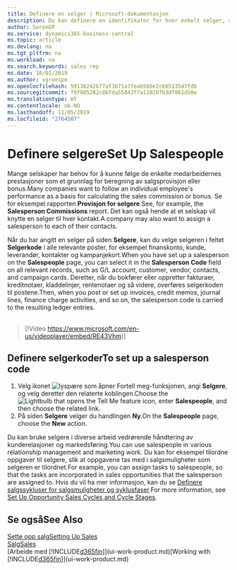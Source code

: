 ```yaml
---
title: Definere en selger | Microsoft-dokumentasjon
description: Du kan definere en identifikator for hver enkelt selger, slik at du kan spore prestasjonen til en person eller tilordne en selger til en kontakt.
author: SorenGP
ms.service: dynamics365-business-central
ms.topic: article
ms.devlang: na
ms.tgt_pltfrm: na
ms.workload: na
ms.search.keywords: sales rep
ms.date: 10/01/2019
ms.author: sgroespe
ms.openlocfilehash: 59138242b77af3b71a7feab566e2c66513547fdb
ms.sourcegitcommit: f9f805282c86fda55843f7a11020fb3df861d50e
ms.translationtype: HT
ms.contentlocale: nb-NO
ms.lasthandoff: 11/05/2019
ms.locfileid: "2764507"
---
```

# <a name="set-up-salespeople"></a><span data-ttu-id="9879e-103">Definere selgere</span><span class="sxs-lookup"><span data-stu-id="9879e-103">Set Up Salespeople</span></span>
<span data-ttu-id="9879e-104">Mange selskaper har behov for å kunne følge de enkelte medarbeidernes prestasjoner som et grunnlag for beregning av salgsprovisjon eller bonus.</span><span class="sxs-lookup"><span data-stu-id="9879e-104">Many companies want to follow an individual employee's performance as a basis for calculating the sales commission or bonus.</span></span> <span data-ttu-id="9879e-105">Se for eksempel rapporten **Provisjon for selgere**.</span><span class="sxs-lookup"><span data-stu-id="9879e-105">See, for example, the **Salesperson Commissions** report.</span></span> <span data-ttu-id="9879e-106">Det kan også hende at et selskap vil knytte en selger til hver kontakt.</span><span class="sxs-lookup"><span data-stu-id="9879e-106">A company may also want to assign a salesperson to each of their contacts.</span></span>

<span data-ttu-id="9879e-107">Når du har angitt en selger på siden **Selgere**, kan du velge selgeren i feltet **Selgerkode** i alle relevante poster, for eksempel finanskonto, kunde, leverandør, kontakter og kampanjekort.</span><span class="sxs-lookup"><span data-stu-id="9879e-107">When you have set up a salesperson on the **Salespeople** page, you can select it in the **Salesperson Code** field on all relevant records, such as G/L account, customer, vendor, contacts, and campaign cards.</span></span> <span data-ttu-id="9879e-108">Deretter, når du bokfører eller oppretter fakturaer, kreditnotaer, kladdelinjer, rentenotaer og så videre, overføres selgerkoden til postene.</span><span class="sxs-lookup"><span data-stu-id="9879e-108">Then, when you post or set up invoices, credit memos, journal lines, finance charge activities, and so on, the salesperson code is carried to the resulting ledger entries.</span></span>
<br><br>  
> [!Video https://www.microsoft.com/en-us/videoplayer/embed/RE43Vhm)]

## <a name="to-set-up-a-salesperson-code"></a><span data-ttu-id="9879e-109">Definere selgerkoder</span><span class="sxs-lookup"><span data-stu-id="9879e-109">To set up a salesperson code</span></span>
1. <span data-ttu-id="9879e-110">Velg ikonet ![lyspære som åpner Fortell meg-funksjonen](media/ui-search/search_small.png "Fortell hva du vil gjøre"), angi **Selgere**, og velg deretter den relaterte koblingen.</span><span class="sxs-lookup"><span data-stu-id="9879e-110">Choose the ![Lightbulb that opens the Tell Me feature](media/ui-search/search_small.png "Tell me what you want to do") icon, enter **Salespeople**, and then choose the related link.</span></span>
2. <span data-ttu-id="9879e-111">På siden **Selgere** velger du handlingen **Ny**.</span><span class="sxs-lookup"><span data-stu-id="9879e-111">On the **Salespeople** page, choose the **New** action.</span></span>

<span data-ttu-id="9879e-112">Du kan bruke selgere i diverse arbeid vedrørende håndtering av kunderelasjoner og markedsføring.</span><span class="sxs-lookup"><span data-stu-id="9879e-112">You can use salespeople in various relationship management and marketing work.</span></span> <span data-ttu-id="9879e-113">Du kan for eksempel tilordne oppgaver til selgere, slik at oppgavene tas med i salgsmuligheter som selgeren er tilordnet.</span><span class="sxs-lookup"><span data-stu-id="9879e-113">For example, you can assign tasks to salespeople, so that the tasks are incorporated in sales opportunities that the salesperson are assigned to.</span></span> <span data-ttu-id="9879e-114">Hvis du vil ha mer informasjon, kan du se [Definere salgssykluser for salgsmuligheter og syklusfaser](marketing-how-setup-opportunity-sales-cycles-stages.md).</span><span class="sxs-lookup"><span data-stu-id="9879e-114">For more information, see [Set Up Opportunity Sales Cycles and Cycle Stages](marketing-how-setup-opportunity-sales-cycles-stages.md).</span></span>

## <a name="see-also"></a><span data-ttu-id="9879e-115">Se også</span><span class="sxs-lookup"><span data-stu-id="9879e-115">See Also</span></span>
[<span data-ttu-id="9879e-116">Sette opp salg</span><span class="sxs-lookup"><span data-stu-id="9879e-116">Setting Up Sales</span></span>](sales-setup-sales.md)  
[<span data-ttu-id="9879e-117">Salg</span><span class="sxs-lookup"><span data-stu-id="9879e-117">Sales</span></span>](sales-manage-sales.md)  
<span data-ttu-id="9879e-118">[Arbeide med [!INCLUDE[d365fin](includes/d365fin_md.md)]](ui-work-product.md)</span><span class="sxs-lookup"><span data-stu-id="9879e-118">[Working with [!INCLUDE[d365fin](includes/d365fin_md.md)]](ui-work-product.md)</span></span>  
